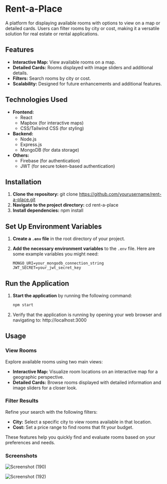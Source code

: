 # Rent-a-Place

A platform for displaying available rooms with options to view on a map or detailed cards. Users can filter rooms by city or cost, making it a versatile solution for real estate or rental applications.

## Features

- **Interactive Map:** View available rooms on a map.
- **Detailed Cards:** Rooms displayed with image sliders and additional details.
- **Filters:** Search rooms by city or cost.
- **Scalability:** Designed for future enhancements and additional features.

## Technologies Used

- **Frontend:**
  - React
  - Mapbox (for interactive maps)
  - CSS/Tailwind CSS (for styling)
- **Backend:**
  - Node.js
  - Express.js
  - MongoDB (for data storage)
- **Others:**
  - Firebase (for authentication)
  - JWT (for secure token-based authentication)

## Installation

1. **Clone the repository:** git clone https://github.com/yourusername/rent-a-place.git
2. **Navigate to the project directory:** cd rent-a-place
3. **Install dependencies:** npm install

## Set Up Environment Variables

1. **Create a `.env` file** in the root directory of your project.

2. **Add the necessary environment variables** to the `.env` file. Here are some example variables you might need:

   ```plaintext
   MONGO_URI=your_mongodb_connection_string
   JWT_SECRET=your_jwt_secret_key

## Run the Application

1. **Start the application** by running the following command:

   ```bash
   npm start
2. Verify that the application is running by opening your web browser and navigating to: http://localhost:3000


## Usage

### View Rooms

Explore available rooms using two main views:
- **Interactive Map:** Visualize room locations on an interactive map for a geographic perspective.
- **Detailed Cards:** Browse rooms displayed with detailed information and image sliders for a closer look.

### Filter Results

Refine your search with the following filters:
- **City:** Select a specific city to view rooms available in that location.
- **Cost:** Set a price range to find rooms that fit your budget.

These features help you quickly find and evaluate rooms based on your preferences and needs.


### Screenshots

![Screenshot (190)](https://github.com/user-attachments/assets/713496fb-bed3-46de-8ee9-ea66a6c79cc2)

![Screenshot (192)](https://github.com/user-attachments/assets/3f1b6cf0-0fc2-4623-9b43-028857f288c0)



